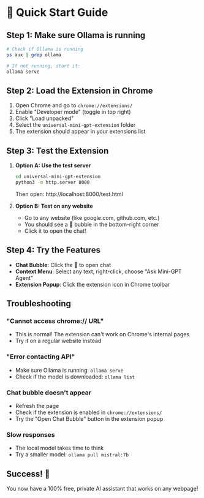 # 🚀 Quick Start Guide

## Step 1: Make sure Ollama is running
```bash
# Check if Ollama is running
ps aux | grep ollama

# If not running, start it:
ollama serve
```

## Step 2: Load the Extension in Chrome
1. Open Chrome and go to `chrome://extensions/`
2. Enable "Developer mode" (toggle in top right)
3. Click "Load unpacked"
4. Select the `universal-mini-gpt-extension` folder
5. The extension should appear in your extensions list

## Step 3: Test the Extension
1. **Option A: Use the test server**
   ```bash
   cd universal-mini-gpt-extension
   python3 -m http.server 8000
   ```
   Then open: http://localhost:8000/test.html

2. **Option B: Test on any website**
   - Go to any website (like google.com, github.com, etc.)
   - You should see a 💬 bubble in the bottom-right corner
   - Click it to open the chat!

## Step 4: Try the Features
- **Chat Bubble**: Click the 💬 to open chat
- **Context Menu**: Select any text, right-click, choose "Ask Mini-GPT Agent"
- **Extension Popup**: Click the extension icon in Chrome toolbar

## Troubleshooting

### "Cannot access chrome:// URL"
- This is normal! The extension can't work on Chrome's internal pages
- Try it on a regular website instead

### "Error contacting API"
- Make sure Ollama is running: `ollama serve`
- Check if the model is downloaded: `ollama list`

### Chat bubble doesn't appear
- Refresh the page
- Check if the extension is enabled in `chrome://extensions/`
- Try the "Open Chat Bubble" button in the extension popup

### Slow responses
- The local model takes time to think
- Try a smaller model: `ollama pull mistral:7b`

## Success! 🎉
You now have a 100% free, private AI assistant that works on any webpage! 